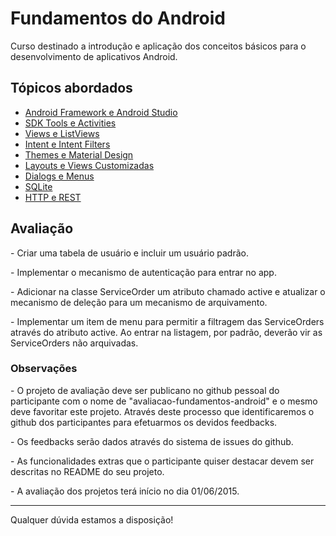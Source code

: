 <h1>Fundamentos do Android</h1>
<p>Curso destinado a introdução e aplicação dos conceitos básicos para o desenvolvimento de aplicativos Android.</p>

<h2>Tópicos abordados</h2>
<ul>
  <li><a href="https://docs.google.com/presentation/d/1BYDn1c0tYpRTrv_8pzUZf_HD8znF9SA8c16SLiQLNhU/edit?usp=sharing">Android Framework e Android Studio</a></li>
  <li><a href="https://docs.google.com/presentation/d/1E2pR6OjqEOmiKjFh7kV2baoI5n6J9jXZDB0l1wJr7xM/edit?usp=sharing">SDK Tools e Activities</a></li>
  <li><a href="https://docs.google.com/presentation/d/1rxleTkn14Kb1_BKAhU_bDs_Oq4TktySagpYoS3wq0Ho/edit?usp=sharing">Views e ListViews</a></li>
  <li><a href="https://docs.google.com/presentation/d/1jhxxk5BdZnFWAKj7zAFfXUisVKOiaTApE-t1G1cLO7I/edit?usp=sharing">Intent e Intent Filters</a></li>
  <li><a href="https://docs.google.com/presentation/d/1vFP1eZiC914fhkm4dy46Qo--NrP12716afS03vsxVxY/edit?usp=sharing">Themes e Material Design</a></li>
  <li><a href="https://docs.google.com/presentation/d/1plers7rDw_gaJFGkH9_FEicVAzt7unUgyVwsY74sN50/edit?usp=sharing">Layouts e Views Customizadas</a></li>
  <li><a href="https://docs.google.com/presentation/d/1K70IxZp87Yb8tVzgUjliOOORby4RDsI3sJs0O3EZCYE/edit?usp=sharing">Dialogs e Menus</a></li>
  <li><a href="https://docs.google.com/presentation/d/10f3uaWxiu82OSwlOCzxTaNCsUqX1gLcrDxfIV-Gf2w8/edit?usp=sharing">SQLite</a></li>
  <li><a href="https://docs.google.com/presentation/d/1d_2Ul6P_YSDwjtbS2MCPu5tie7BsM232MC8vJVIFLJk/edit?usp=sharing">HTTP e REST</a></li>
</ul>

<h2>Avaliação</h2>
<p>- Criar uma tabela de usuário e incluir um usuário padrão.</p>
<p>- Implementar o mecanismo de autenticação para entrar no app.</p>
<p>- Adicionar na classe ServiceOrder um atributo chamado active e atualizar o mecanismo de deleção para um mecanismo de arquivamento.</p>
<p>- Implementar um item de menu para permitir a filtragem das ServiceOrders através do atributo active. Ao entrar na listagem, por padrão, deverão vir as ServiceOrders não arquivadas.</p>

<h3>Observações</h3>
<p>- O projeto de avaliação deve ser publicano no github pessoal do participante com o nome de "avaliacao-fundamentos-android" e o mesmo deve favoritar este projeto. Através deste processo que identificaremos o github dos participantes para efetuarmos os devidos feedbacks.</p>
<p>- Os feedbacks serão dados através do sistema de issues do github.</p>
<p>- As funcionalidades extras que o participante quiser destacar devem ser descritas no README do seu projeto.</p>
<p>- A avaliação dos projetos terá início no dia 01/06/2015.</p>

<hr/>

<p>Qualquer dúvida estamos a disposição!</p>

